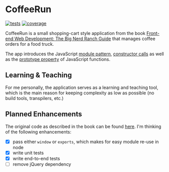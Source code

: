 # CoffeeRun

[![tests](http://img.shields.io/travis/tkraak/coffeerun/master.svg?style=flat)](https://travis-ci.org/tkraak/coffeerun)
[![coverage](https://img.shields.io/coveralls/tkraak/coffeerun.svg?style=flat)](https://coveralls.io/github/tkraak/coffeerun?branch=master)

CoffeeRun is a small shopping-cart style application from the book [Front-end Web Development: The Big Nerd Ranch Guide](https://www.bignerdranch.com/books/front-end-web-development/) that manages coffee orders for a food truck.

The app introduces the JavaScript [module pattern](https://github.com/getify/You-Dont-Know-JS/blob/master/scope%20%26%20closures/ch5.md#modules), [constructor calls](https://github.com/getify/You-Dont-Know-JS/blob/master/this%20%26%20object%20prototypes/ch5.md#constructor-or-call) as well as the [prototype property](https://github.com/getify/You-Dont-Know-JS/blob/master/this%20%26%20object%20prototypes/ch5.md#class-functions) of JavaScript functions.

## Learning & Teaching

For me personally, the application serves as a learning and teaching tool, which is the main reason for keeping complexity as low as possible (no build tools, transpilers, etc.)

## Planned Enhancements

The original code as described in the book can be found [here](https://github.com/bignerdranch/nybblr-javascript-book-walkthrough/tree/master/coffeerun). I'm thinking of the following enhancements:

- [x] pass either `window` or `exports`, which makes for easy module re-use in node
- [x] write unit tests
- [x] write end-to-end tests
- [ ] remove jQuery dependency
